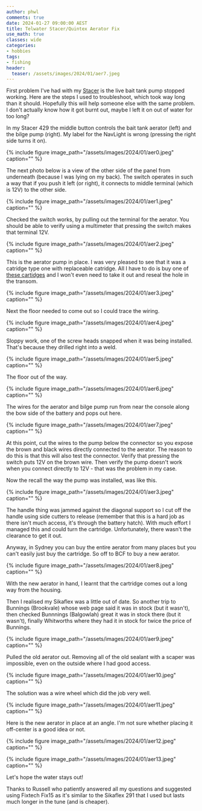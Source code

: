 ```yaml
---
author: phwl
comments: true
date: 2024-01-27 09:00:00 AEST
title: Telwater Stacer/Quintex Aerator Fix
use_math: true
classes: wide
categories:
- hobbies
tags:
- fishing
header:
  teaser: /assets/images/2024/01/aer7.jpeg
---
```


First problem I've had with my [Stacer](https://phwl.org/2015/stacer-outlaw-429/) is the live bait tank pump stopped working. Here are the steps I used to troubleshoot, which took way long than it should. Hopefully this will help someone else with the same problem. I don't actually know how it got burnt out, maybe I left it on out of water for too long?

In my Stacer 429 the middle button controls the bait tank aerator (left) and the bilge pump (right). My label for the NavLight is wrong (pressing the right side turns it on).

{% include figure image_path="/assets/images/2024/01/aer0.jpeg" caption="" %}

The next photo below is a view of the other side of the panel from underneath (because I was lying on my back). The switch operates in such a way that if you push it left (or right), it connects to middle terminal (which is 12V) to the other side.

{% include figure image_path="/assets/images/2024/01/aer1.jpeg" caption="" %}

Checked the switch works, by pulling out the terminal for the aerator. You should be able to verify using a multimeter that pressing the switch makes that terminal 12V.

{% include figure image_path="/assets/images/2024/01/aer2.jpeg" caption="" %}

This is the aerator pump in place. I was very pleased to see that it was a catridge type one with replaceable catridge. All I have to do is buy one of [these cartidges](https://www.spxflow.com/johnson-pump-marine/products/cartridge-aerator-pumps/) and I won't even need to take it out and reseal the hole in the transom.

{% include figure image_path="/assets/images/2024/01/aer3.jpeg" caption="" %}

Next the floor needed to come out so I could trace the wiring. 

{% include figure image_path="/assets/images/2024/01/aer4.jpeg" caption="" %}

Sloppy work, one of the screw heads snapped when it was being installed. That's because they drilled right into a weld.

{% include figure image_path="/assets/images/2024/01/aer5.jpeg" caption="" %}

The floor out of the way.

{% include figure image_path="/assets/images/2024/01/aer6.jpeg" caption="" %}

The wires for the aerator and bilge pump run from near the console along the bow side of the battery and pops out here.

{% include figure image_path="/assets/images/2024/01/aer7.jpeg" caption="" %}

At this point, cut the wires to the pump below the connector so you expose the brown and black wires directly connected to the aerator. The reason to do this
is that this will also test the connector.
Verify that pressing the switch puts 12V on the brown wire.
Then verify the pump doesn't work when you connect directly to 12V - that was the problem in my case.

Now the recall the way the pump was installed, was like this.

{% include figure image_path="/assets/images/2024/01/aer3.jpeg" caption="" %}

The handle thing was jammed against the diagonal support so I cut off the handle using side cutters to release (remember that this is a hard job as there isn't much access, it's through the battery hatch). With much effort I managed this and could turn the cartridge. Unfortunately, there wasn't the clearance to get it out.

Anyway, in Sydney you can buy the entire aerator from many places but you can't easily just buy the cartridge.
So off to BCF to buy a new aerator. 

{% include figure image_path="/assets/images/2024/01/aer8.jpeg" caption="" %}

With the new aerator in hand, I learnt that the cartridge comes out a long way from the housing.

 Then I realised my Sikaflex was a little out of date. So another trip to Bunnings (Brookvale) whose web page said it was in stock (but it wasn't), then checked Bunnnings (Balgowlah) great it was in stock there (but it wasn't), finally Whitworths where they had it in stock for twice the price of Bunnings.

{% include figure image_path="/assets/images/2024/01/aer9.jpeg" caption="" %}

Pulled the old aerator out.
Removing all of the old sealant with a scaper was impossible, even on the outside where I had good access.

{% include figure image_path="/assets/images/2024/01/aer10.jpeg" caption="" %}

The solution was a wire wheel which did the job very well.

{% include figure image_path="/assets/images/2024/01/aer11.jpeg" caption="" %}

Here is the new aerator in place at an angle. I'm not sure whether placing it off-center is a good idea or not.

{% include figure image_path="/assets/images/2024/01/aer12.jpeg" caption="" %}

{% include figure image_path="/assets/images/2024/01/aer13.jpeg" caption="" %}

Let's hope the water stays out! 

Thanks to Russell who patiently answered all my questions and suggested using Fixtech Fix15 as it's similar to the Sikaflex 291 that I used but lasts much longer in the tune (and is cheaper).

